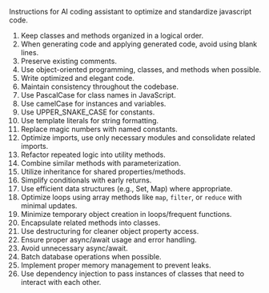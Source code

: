 Instructions for AI coding assistant to optimize and standardize javascript code.

1. Keep classes and methods organized in a logical order.
2. When generating code and applying generated code, avoid using blank lines.
3. Preserve existing comments.
4. Use object-oriented programming, classes, and methods when possible.
5. Write optimized and elegant code.
6. Maintain consistency throughout the codebase.
7. Use PascalCase for class names in JavaScript.
8. Use camelCase for instances and variables.
9. Use UPPER_SNAKE_CASE for constants.
10. Use template literals for string formatting.
11. Replace magic numbers with named constants.
12. Optimize imports, use only necessary modules and consolidate related imports.
13. Refactor repeated logic into utility methods.
14. Combine similar methods with parameterization.
15. Utilize inheritance for shared properties/methods.
16. Simplify conditionals with early returns.
17. Use efficient data structures (e.g., Set, Map) where appropriate.
18. Optimize loops using array methods like `map`, `filter`, or `reduce` with minimal updates.
19. Minimize temporary object creation in loops/frequent functions.
20. Encapsulate related methods into classes.
21. Use destructuring for cleaner object property access.
22. Ensure proper async/await usage and error handling.
23. Avoid unnecessary async/await.
24. Batch database operations when possible.
25. Implement proper memory management to prevent leaks.
26. Use dependency injection to pass instances of classes that need to interact with each other.